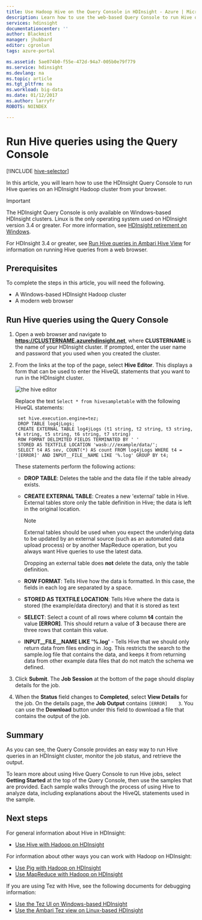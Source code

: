 ```yaml
---
title: Use Hadoop Hive on the Query Console in HDInsight - Azure | Microsoft Docs
description: Learn how to use the web-based Query Console to run Hive queries on an HDInsight Hadoop cluster from your browser.
services: hdinsight
documentationcenter: ''
author: Blackmist
manager: jhubbard
editor: cgronlun
tags: azure-portal

ms.assetid: 5ae074b0-f55e-472d-94a7-005b0e79f779
ms.service: hdinsight
ms.devlang: na
ms.topic: article
ms.tgt_pltfrm: na
ms.workload: big-data
ms.date: 01/12/2017
ms.author: larryfr
ROBOTS: NOINDEX

---
```

# Run Hive queries using the Query Console
[!INCLUDE [hive-selector](../../includes/hdinsight-selector-use-hive.md)]

In this article, you will learn how to use the HDInsight Query Console to run Hive queries on an HDInsight Hadoop cluster from your browser.

> [!IMPORTANT]
> The HDInsight Query Console is only available on Windows-based HDInsight clusters. Linux is the only operating system used on HDInsight version 3.4 or greater. For more information, see [HDInsight retirement on Windows](hdinsight-component-versioning.md#hdinsight-windows-retirement).
>
> For HDInsight 3.4 or greater, see [Run Hive queries in Ambari Hive View](hdinsight-hadoop-use-hive-ambari-view.md) for information on running Hive queries from a web browser.

## <a id="prereq"></a>Prerequisites
To complete the steps in this article, you will need the following.

* A Windows-based HDInsight Hadoop cluster
* A modern web browser

## <a id="run"></a> Run Hive queries using the Query Console
1. Open a web browser and navigate to **https://CLUSTERNAME.azurehdinsight.net**, where **CLUSTERNAME** is the name of your HDInsight cluster. If prompted, enter the user name and password that you used when you created the cluster.
2. From the links at the top of the page, select **Hive Editor**. This displays a form that can be used to enter the HiveQL statements that you want to run in the HDInsight cluster.

    ![the hive editor](./media/hdinsight-hadoop-use-hive-query-console/queryconsole.png)

    Replace the text `Select * from hivesampletable` with the following HiveQL statements:

        set hive.execution.engine=tez;
        DROP TABLE log4jLogs;
        CREATE EXTERNAL TABLE log4jLogs (t1 string, t2 string, t3 string, t4 string, t5 string, t6 string, t7 string)
        ROW FORMAT DELIMITED FIELDS TERMINATED BY ' '
        STORED AS TEXTFILE LOCATION 'wasb:///example/data/';
        SELECT t4 AS sev, COUNT(*) AS count FROM log4jLogs WHERE t4 = '[ERROR]' AND INPUT__FILE__NAME LIKE '%.log' GROUP BY t4;

    These statements perform the following actions:

   * **DROP TABLE**: Deletes the table and the data file if the table already exists.
   * **CREATE EXTERNAL TABLE**: Creates a new 'external' table in Hive. External tables store only the table definition in Hive; the data is left in the original location.

     > [!NOTE]
     > External tables should be used when you expect the underlying data to be updated by an external source (such as an automated data upload process) or by another MapReduce operation, but you always want Hive queries to use the latest data.
     >
     > Dropping an external table does **not** delete the data, only the table definition.
     >
     >
   * **ROW FORMAT**: Tells Hive how the data is formatted. In this case, the fields in each log are separated by a space.
   * **STORED AS TEXTFILE LOCATION**: Tells Hive where the data is stored (the example/data directory) and that it is stored as text
   * **SELECT**: Select a count of all rows where column **t4** contain the value **[ERROR]**. This should return a value of **3** because there are three rows that contain this value.
   * **INPUT__FILE__NAME LIKE '%.log'** - Tells Hive that we should only return data from files ending in .log. This restricts the search to the sample.log file that contains the data, and keeps it from returning data from other example data files that do not match the schema we defined.
3. Click **Submit**. The **Job Session** at the bottom of the page should display details for the job.
4. When the **Status** field changes to **Completed**, select **View Details** for the job. On the details page, the **Job Output** contains `[ERROR]    3`. You can use the **Download** button under this field to download a file that contains the output of the job.

## <a id="summary"></a>Summary
As you can see, the Query Console provides an easy way to run Hive queries in an HDInsight cluster, monitor the job status, and retrieve the output.

To learn more about using Hive Query Console to run Hive jobs, select **Getting Started** at the top of the Query Console, then use the samples that are provided. Each sample walks through the process of using Hive to analyze data, including explanations about the HiveQL statements used in the sample.

## <a id="nextsteps"></a>Next steps
For general information about Hive in HDInsight:

* [Use Hive with Hadoop on HDInsight](hdinsight-use-hive.md)

For information about other ways you can work with Hadoop on HDInsight:

* [Use Pig with Hadoop on HDInsight](hdinsight-use-pig.md)
* [Use MapReduce with Hadoop on HDInsight](hdinsight-use-mapreduce.md)

If you are using Tez with Hive, see the following documents for debugging information:

* [Use the Tez UI on Windows-based HDInsight](hdinsight-debug-tez-ui.md)
* [Use the Ambari Tez view on Linux-based HDInsight](hdinsight-debug-ambari-tez-view.md)

[1]: ../HDInsight/hdinsight-hadoop-visual-studio-tools-get-started.md

[hdinsight-sdk-documentation]: http://msdnstage.redmond.corp.microsoft.com/library/dn479185.aspx

[azure-purchase-options]: http://azure.microsoft.com/pricing/purchase-options/
[azure-member-offers]: http://azure.microsoft.com/pricing/member-offers/
[azure-free-trial]: http://azure.microsoft.com/pricing/free-trial/

[apache-tez]: http://tez.apache.org
[apache-hive]: http://hive.apache.org/
[apache-log4j]: http://en.wikipedia.org/wiki/Log4j
[hive-on-tez-wiki]: https://cwiki.apache.org/confluence/display/Hive/Hive+on+Tez
[import-to-excel]: http://azure.microsoft.com/documentation/articles/hdinsight-connect-excel-power-query/


[hdinsight-use-oozie]: hdinsight-use-oozie.md
[hdinsight-analyze-flight-data]: hdinsight-analyze-flight-delay-data.md



[hdinsight-storage]: hdinsight-hadoop-use-blob-storage.md

[hdinsight-provision]: hdinsight-hadoop-provision-linux-clusters.md
[hdinsight-submit-jobs]: hdinsight-submit-hadoop-jobs-programmatically.md
[hdinsight-upload-data]: hdinsight-upload-data.md
[hdinsight-get-started]: hdinsight-hadoop-linux-tutorial-get-started.md

[Powershell-install-configure]: /powershell/azureps-cmdlets-docs
[powershell-here-strings]: http://technet.microsoft.com/library/ee692792.aspx


[img-hdi-hive-powershell-output]: ./media/hdinsight-use-hive/HDI.Hive.PowerShell.Output.png
